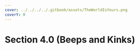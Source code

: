 ```yaml
---
cover: ../../../../.gitbook/assets/TheWorldIsYours.png
coverY: 0
---
```


# Section 4.0 (Beeps and Kinks)

